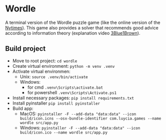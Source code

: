 # Wordle
A terminal version of the Wordle puzzle game (like the online version of the [Nytimes](https://www.nytimes.com/games/wordle/index.html)). This game also provides a solver that recommends good advice according to information theory (explanation video [3Blue1Brown](https://www.youtube.com/watch?v=v68zYyaEmEA)).

## Build project
- Move to root project: `cd wordle`
- Create virtual environment: `python -m venv .venv`
- Activate virtual environmen:
    - Unix: `source .venv/bin/activate`
    - Windows:
        - for cmd `.venv\Scripts\activate.bat`
        - for powershell `.venv\Scripts\Activate.ps1`
- Install necessary packages: `pip install requirements.txt`
- Install pyinstaller `pip install pyinstaller`
- Build app:
    - MacOS: `pyinstaller -F --add-data "data:data" --icon build/icon.icns --osx-bundle-identifier com.luycia.games --name wordle src/app.py`
    - Windows: `pyinstaller -F --add-data "data:data" --icon build/icon.ico --name wordle src/app.py`
